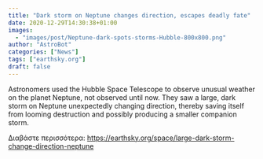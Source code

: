 ```yaml
---
title: "Dark storm on Neptune changes direction, escapes deadly fate"
date: 2020-12-29T14:30:38+01:00
images:
  - "images/post/Neptune-dark-spots-storms-Hubble-800x800.png"
author: "AstroBot"
categories: ["News"]
tags: ["earthsky.org"]
draft: false
---
```


Astronomers used the Hubble Space Telescope to observe unusual weather on the planet Neptune, not observed until now. They saw a large, dark storm on Neptune unexpectedly changing direction, thereby saving itself from looming destruction and possibly producing a smaller companion storm.

Διαβάστε περισσότερα: https://earthsky.org/space/large-dark-storm-change-direction-neptune
